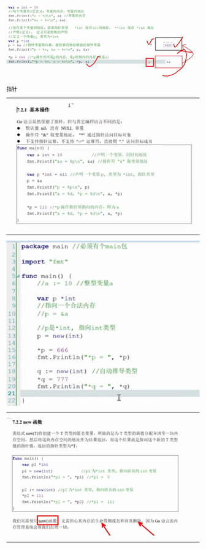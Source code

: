 

![image-20190505214506033](assets/image-20190505214506033.png)

指针

----

![image-20190505214530809](assets/image-20190505214530809.png)

----



![image-20190505214537890](assets/image-20190505214537890.png)

----



![image-20190505214544606](assets/image-20190505214544606.png)

----





